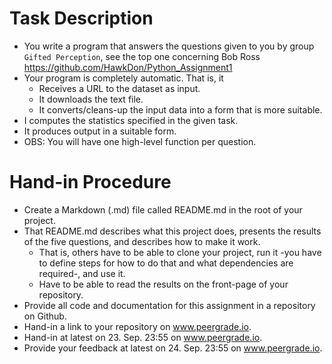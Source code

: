 # Task Description


  * You write a program that answers the questions given to you by group `Gifted Perception`, see the top one concerning Bob Ross https://github.com/HawkDon/Python_Assignment1
  * Your program is completely automatic. That is, it 
    - Receives a URL to the dataset as input.
    - It downloads the text file.
    - It converts/cleans-up the input data into a form that is more suitable.
  * I computes the statistics specified in the given task.
  * It produces output in a suitable form.
  * OBS: You will have one high-level function per question.


# Hand-in Procedure

  * Create a Markdown (.md) file called README.md in the root of your project.
  * That README.md describes what this project does, presents the results of the five questions, and describes how to make it work.
    - That is, others have to be able to clone your project, run it -you have to define steps for how to do that and what dependencies are required-, and use it.
    - Have to be able to read the results on the front-page of your repository.
  * Provide all code and documentation for this assignment in a repository on Github.
  * Hand-in a link to your repository on www.peergrade.io.
  * Hand-in at latest on 23. Sep. 23:55 on www.peergrade.io.
  * Provide your feedback at latest on 24. Sep. 23:55 on www.peergrade.io.




